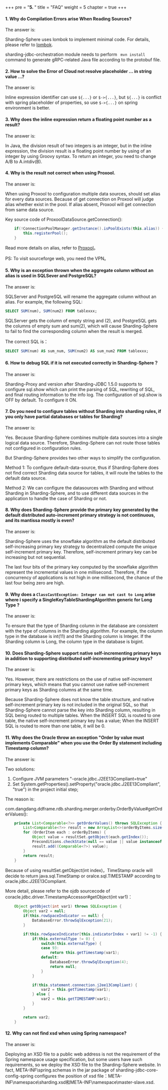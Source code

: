 +++
pre = "<b>5. </b>"
title = "FAQ"
weight = 5
chapter = true
+++

#### 1. Why do Compilation Errors arise When Reading Sources?

The answer is:

Sharding-Sphere uses lombok to implement minimal code. For details, please refer to [lombok](https://projectlombok.org/download.html).

sharding-jdbc-orchestration module needs to perform ` mvn install` command to generate gRPC-related Java file according to the protobuf file.

#### 2. How to solve the Error of Cloud not resolve placeholder ... in string value ...?

The answer is:

Inline expression identifier can use `${...}` or `$->{...}`, but `${...}` is conflict with spring placeholder of properties, so use `$->{...}` on spring environment is better.

#### 3. Why does the inline expression return a floating point number as a result?

The answer is:

In Java, the division result of two integers is an integer, but in the inline expression, the division result is a floating point number by using of an integer by using Groovy syntax.
To return an integer, you need to change A/B to A.intdiv(B).

#### 4. Why is the result not correct when using Proxool.

The answer is:

When using Proxool to configuration multiple data sources, should set alias for every data sources. Because of get connection on Proxool will judge alias whether exist in the pool. If alias absent, Proxool will get connection from same data source.

Key source code of ProxoolDataSource.getConnection():

```java
    if(!ConnectionPoolManager.getInstance().isPoolExists(this.alias)) {
        this.registerPool();
    }
```

Read more details on alias, refer to [Proxool](http://proxool.sourceforge.net/configure.html)。

PS: To visit sourceforge web, you need the VPN。

#### 5. Why is an exception thrown when the aggregate column without an alias is used in SQLSever and PostgreSQL?

The answer is:

SQLServer and PostgreSQL will rename the aggregate column without an alias. For example, the following SQL:

```sql
SELECT SUM(num), SUM(num2) FROM tablexxx;
```

SQLServer gets the column of empty string and (2), and PostgreSQL gets the columns of empty sum and sum(2), which will cause Sharding-Sphere to fail to find the corresponding column when the result is merged.

The correct SQL is：

```sql
SELECT SUM(num) AS sum_num, SUM(num2) AS sum_num2 FROM tablexxx;
```

#### 6. How to debug SQL if it is not executed correctly in Sharding-Sphere？

The answer is:

Sharding-Proxy and version after Sharding-JDBC 1.5.0 supports to configure sql.show which can print the parsing of SQL, rewriting of SQL, and final routing information to the info log.
The configuration of sql.show is OFF by default. To configure it ON.

#### 7. Do you need to configure tables without Sharding into sharding rules, if you only have partial databases or tables for Sharding?

The answer is:

Yes. Because Sharding-Sphere combines multiple data sources into a single logical data source. Therefore, Sharding-Sphere can not route those tables not configured in configuration rules.

But Sharding-Sphere provides two other ways to simplify the configuration.

Method 1: To configure default-data-source, thus if Sharding-Sphere does not find correct Sharding data source for tables, it will route the tables to the default data source.

Method 2: We can configure the datasources with Sharding and without Sharding in Sharding-Sphere, and to use different data sources in the application to handle the case of Sharding or not.

#### 8. Why does Sharding-Sphere provide the primary key generated by the default distributed auto-increment primary strategy is not continuous, and its mantissa mostly is even?

The answer is:

Sharding-Sphere uses the snowflake algorithm as the default distributed self-increasing primary key strategy to decentralized compute the unique self-increment primary key. Therefore, self-increment primary key can be increasing but not sequential.

The last four bits of the primary key computed by the snowflake algorithm represent the incremental values in one millisecond. Therefore, if the concurrency of applications is not high in one millisecond, the chance of the last four being zero are high.

#### 9. Why does a `ClassCastException: Integer can not cast to Long` arise where i specify a SingleKeyTableShardingAlgorithm generic for Long Type ?

The answer is:

To ensure that the type of Sharding column in the database are consistent with the type of columns in the Sharding algorithm. For example, the column type in the database is int(11) and the Sharding column is Integer. If the Sharding column is Long, the column type in the database is bigint.

#### 10. Does Sharding-Sphere support native self-incrementing primary keys in addition to supporting distributed self-incrementing primary keys?

The answer is:

Yes. However, there are restrictions on the use of native self-increment primary keys, which means that you cannot use native self-increment primary keys as Sharding columns at the same time.

Because Sharding-Sphere does not know the table structure, and native self-increment primary key is not included in the original SQL, so that Sharding-Sphere cannot parse the key into Sharding column, resulting in SQL being routed to multiple tables.
When the INSERT SQL is routed to one table, the native self-increment primary key has a value; When the INSERT SQL is routed to more than one table, it will be 0.

#### 11. Why does the Oracle throw an exception "Order by value must implements Comparable" when you use the Order By statement including Timestamp column?

The answer is:

Two solutions:
1. Configure JVM parameters "-oracle.jdbc.J2EE13Compliant=true"
2. Set System.getProperties().setProperty("oracle.jdbc.J2EE13Compliant", "true") in the project initial step;

The reason is:

com.dangdang.ddframe.rdb.sharding.merger.orderby.OrderByValue#getOrderValues():

```java
    private List<Comparable<?>> getOrderValues() throws SQLException {
        List<Comparable<?>> result = new ArrayList<>(orderByItems.size());
        for (OrderItem each : orderByItems) {
            Object value = resultSet.getObject(each.getIndex());
            Preconditions.checkState(null == value || value instanceof Comparable, "Order by value must implements Comparable");
            result.add((Comparable<?>) value);
        }
        return result;
    }
```

Because of using resultSet.getObject(int index)，TimeStamp oracle will decide to return java.sql.TimeStamp or oralce.sql.TIMESTAMP according to oracle.jdbc.J2EE13Compliant.

More detail, please refer to the ojdb sourcecode of coracle.jdbc.driver.TimestampAccessor#getObject(int var1)：

```java
    Object getObject(int var1) throws SQLException {
        Object var2 = null;
        if(this.rowSpaceIndicator == null) {
            DatabaseError.throwSqlException(21);
        }

        if(this.rowSpaceIndicator[this.indicatorIndex + var1] != -1) {
            if(this.externalType != 0) {
                switch(this.externalType) {
                case 93:
                    return this.getTimestamp(var1);
                default:
                    DatabaseError.throwSqlException(4);
                    return null;
                }
            }

            if(this.statement.connection.j2ee13Compliant) {
                var2 = this.getTimestamp(var1);
            } else {
                var2 = this.getTIMESTAMP(var1);
            }
        }

        return var2;
    }
```

#### 12. Why can not find xsd when using Spring namespace?

The answer is:

Deploying an XSD file to a public web address is not the requirement of the Spring namespace usage specification, but some users have such requirements, so we deploy the XSD file to the Sharding-Sphere website.
In fact, META-INF\spring.schemas in the jar package of sharding-jdbc-core-config-spring configures the position of xsd file：META-INF\namespace\sharding.xsd和META-INF\namespace\master-slave.xsd.
